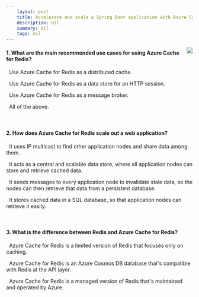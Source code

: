 ```yaml
---
    layout: post
    title: Accelerate and scale a Spring Boot application with Azure Cache for Redis 
    description: nil
    summary: nil
    tags: nil
---
```



 <a target="_blank" href="https://docs.microsoft.com/en-us/learn/modules/accelerate-scale-spring-boot-application-azure-cache-redis/8-knowledge-check/"><i class="fas fa-external-link-alt"></i> </a>
 <img align="right" src="https://docs.microsoft.com/en-us/learn/achievements/accelerate-scale-spring-boot-application-azure-cache-redis.svg">
####  1. What are the main recommended use cases for using Azure Cache for Redis?


<i class='far fa-square'></i> &nbsp;&nbsp;Use Azure Cache for Redis as a distributed cache.

<i class='far fa-square'></i> &nbsp;&nbsp;Use Azure Cache for Redis as a data store for an HTTP session.

<i class='far fa-square'></i> &nbsp;&nbsp;Use Azure Cache for Redis as a message broker.

<i class='fas fa-check-square' style='color: Dodgerblue;'></i> &nbsp;&nbsp;All of the above.
<br />
<br />
<br />

####  2. How does Azure Cache for Redis scale out a web application?


<i class='far fa-square'></i> &nbsp;&nbsp;It uses IP multicast to find other application nodes and share data among them.

<i class='fas fa-check-square' style='color: Dodgerblue;'></i> &nbsp;&nbsp;It acts as a central and scalable data store, where all application nodes can store and retrieve cached data.

<i class='far fa-square'></i> &nbsp;&nbsp;It sends messages to every application node to invalidate stale data, so the nodes can then retrieve that data from a persistent database.

<i class='far fa-square'></i> &nbsp;&nbsp;It stores cached data in a SQL database, so that application nodes can retrieve it easily.
<br />
<br />
<br />

####  3. What is the difference between Redis and Azure Cache for Redis?


<i class='far fa-square'></i> &nbsp;&nbsp;Azure Cache for Redis is a limited version of Redis that focuses only on caching.

<i class='far fa-square'></i> &nbsp;&nbsp;Azure Cache for Redis is an Azure Cosmos DB database that's compatible with Redis at the API layer.

<i class='fas fa-check-square' style='color: Dodgerblue;'></i> &nbsp;&nbsp;Azure Cache for Redis is a managed version of Redis that's maintained and operated by Azure.
<br />
<br />
<br />
